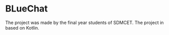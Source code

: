 # BLueChat
The project was made by the final year students of SDMCET. 
The project in based on Kotlin.
